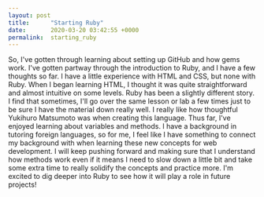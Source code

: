 ```yaml
---
layout: post
title:      "Starting Ruby"
date:       2020-03-20 03:42:55 +0000
permalink:  starting_ruby
---
```



So, I've gotten through learning about setting up GitHub and how gems work. I've gotten partway through the introduction to Ruby, and I have a few thoughts so far. I have a little experience with HTML and CSS, but none with Ruby. When I began learning HTML, I thought it was quite straightforward and almost intuitive on some levels. Ruby has been a slightly different story. I find that sometimes, I'll go over the same lesson or lab a few times just to be sure I have the material down really well. I really like how thoughtful Yukihuro Matsumoto was when creating this language. Thus far, I've enjoyed learning about variables and methods. I have a background in tutoring foreign languages, so for me, I feel like I have something to connect my background with when learning these new concepts for web development. I will keep pushing forward and making sure that I understand how methods work even if it means I need to slow down a little bit and take some extra time to really solidify the concepts and practice more. I'm excited to dig deeper into Ruby to see how it will play a role in future projects!
